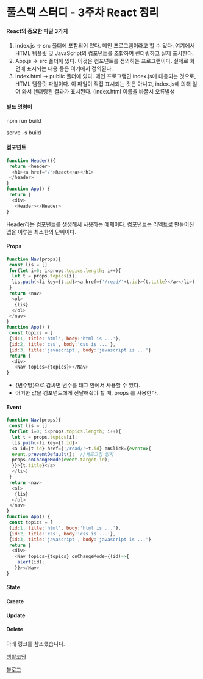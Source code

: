 <h1>풀스택 스터디 - 3주차 React 정리 </h1>
<h4>React의 중요한 파일 3가지</h4>

1. index.js -> src 폴더에 포함되어 있다. 메인 프로그램이라고 할 수 있다. 여기에서 HTML 템플릿 및 JavaScript의 컴포넌트를 조합하여 렌더링하고 실제 표시한다.
2. App.js -> src 폴더에 있다. 이것은 컴포넌트를 정의하는 프로그램이다. 실제로 화면에 표시되는 내용 등은 여기에서 정의된다.
3. index.html -> public 폴더에 있다. 메인 프로그램인 index.js에 대응되는 것으로, HTML 템플릿 파일이다. 이 파일이 직접 표시되는 것은 아니고, index.js에 의해 일어 와서 렌더링된 결과가 표시된다. (index.html 이름을 바꿀시 오류발생
<h4>빌드 명령어</h4>
npm run build

serve -s build
<h4>컴포넌트</h4>

```javascript
function Header(){
 return <header>
  <h1><a href="/">React</a></h1>
 </header>
}
function App() {
 return {
  <div>
   <Header></Header>
}
```
Header라는 컴포넌트를 생성해서 사용하는 예제이다. 컴포넌트는 리액트로 만들어진 앱을 이루는 최소한의 단위이다. 

<h4>Props</h4>

```javascript
function Nav(props){
 const lis = []
 for(let i=0; i<props.topics.length; i++){
  let t = props.topics[i];
  lis.push(<li key={t.id}><a href={'/read/'+t.id}>{t.title}</a></li>)
 }
 return <nav>
  <ol>
   {lis}
  </ol>
 </nav>
}
function App() {
 const topics = [
 {id:1, title:'html', body:'html is ...'},
 {id:2, title:'css', body:'css is ...'},
 {id:3, title:'javascript', body:'javascript is ...'}
 return {
  <div>
   <Nav topics={topics}></Nav>
}
```

- {변수명}으로 감싸면 변수를 태그 안에서 사용할 수 있다. 
- 어떠한 값을 컴포넌트에게 전달해줘야 할 때, props 를 사용한다.

<h4>Event</h4>

```javascript
function Nav(props){
 const lis = []
 for(let i=0; i<props.topics.length; i++){
  let t = props.topics[i];
  lis.push(<li key={t.id}>
  <a id={t.id} href={'/read/'+t.id} onClick={event=>{
  event.preventDefault();  //새로고침 방지
  props.onChangeMode(event.target.id);
  }}>{t.title}</a>
  </li>)
 }
 return <nav>
  <ol>
   {lis}
  </ol>
 </nav>
}
function App() {
 const topics = [
 {id:1, title:'html', body:'html is ...'},
 {id:2, title:'css', body:'css is ...'},
 {id:3, title:'javascript', body:'javascript is ...'}
 return {
  <div>
   <Nav topics={topics} onChangeMode={(id)=>{
    alert(id);
   }}></Nav>
}
```


<h4>State</h4>

<h4>Create</h4>

<h4>Update</h4>

<h4>Delete</h4>





아래 링크를 참조했습니다.

[생활코딩](https://www.youtube.com/watch?v=AoMv0SIjZL8&list=PLuHgQVnccGMCOGstdDZvH41x0Vtvwyxu7&index=2&ab_channel=%EC%83%9D%ED%99%9C%EC%BD%94%EB%94%A9)
 
 [블로그](https://velog.io/@khw970421/React-%ED%8C%8C%EC%9D%BC%EB%93%A4%EC%97%90-%EB%8C%80%ED%95%B4%EC%84%9C-index.js-App.js-index.html)


